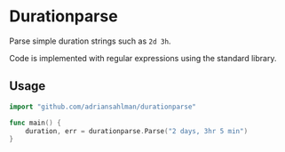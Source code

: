# Durationparse

Parse simple duration strings such as `2d 3h`.

Code is implemented with regular expressions using the standard library.

## Usage

```go
import "github.com/adriansahlman/durationparse"

func main() {
    duration, err = durationparse.Parse("2 days, 3hr 5 min")
}
```
